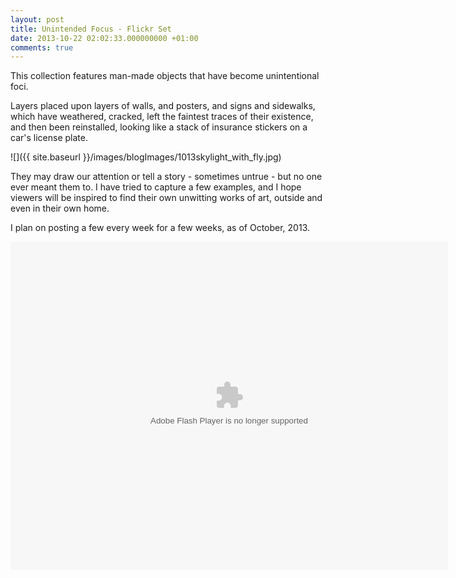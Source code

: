 ```yaml
---
layout: post
title: Unintended Focus - Flickr Set
date: 2013-10-22 02:02:33.000000000 +01:00
comments: true
---
```

This collection features man-made objects that have become unintentional foci.

Layers placed upon layers of walls, and posters, and signs and sidewalks, which have weathered, cracked, left the faintest traces of their existence, and then been reinstalled, looking like a stack of insurance stickers on a car's license plate.

![]({{ site.baseurl }}/images/blogImages/1013skylight_with_fly.jpg)

They may draw our attention or tell a story - sometimes untrue - but no one ever meant them to. I have tried to capture a few examples, and I hope viewers will be inspired to find their own unwitting works of art, outside and even in their own home.

I plan on posting a few every week for a few weeks, as of October, 2013.

<object width="700" height="525"> <param name="flashvars" value="offsite=true&lang=en-us&page_show_url=%2Fphotos%2Falejandroerickson%2Fsets%2F72157636727094694%2Fshow%2F&page_show_back_url=%2Fphotos%2Falejandroerickson%2Fsets%2F72157636727094694%2F&set_id=72157636727094694&jump_to="></param> <param name="movie" value="http://www.flickr.com/apps/slideshow/show.swf?v=124984"></param> <param name="allowFullScreen" value="true"></param><embed type="application/x-shockwave-flash" src="http://www.flickr.com/apps/slideshow/show.swf?v=124984" allowFullScreen="true" flashvars="offsite=true&lang=en-us&page_show_url=%2Fphotos%2Falejandroerickson%2Fsets%2F72157636727094694%2Fshow%2F&page_show_back_url=%2Fphotos%2Falejandroerickson%2Fsets%2F72157636727094694%2F&set_id=72157636727094694&jump_to=" width="700" height="525"></embed></object>
